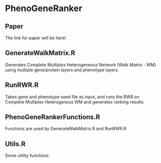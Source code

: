 # PhenoGeneRanker
## Paper
The link for paper will be here!
## GenerateWalkMatrix.R
Generates Complete Multiplex Heterogeneous Network (Walk Matrix - WM) using multiple gene/protein layers and phenotype layers.
## RunRWR.R
Takes gene and phenotype seed file as input, and runs the RWR on Complete Multiplex Heterogenous WM and generates ranking results.
## PhenoGeneRankerFunctions.R
Functions are used by GenerateWalkMatrix.R and RunRWR.R
## Utils.R
Some utility functions.
